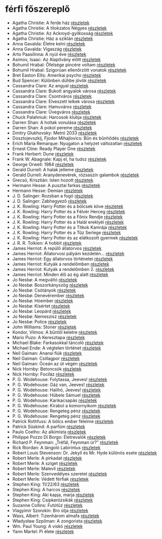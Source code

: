 # férfi főszereplő

- Agatha Christie: A ferde ház [részletek](_details/Agatha%20Christie.md#id_64)
- Agatha Christie: A titokzatos Négyes [részletek](_details/Agatha%20Christie.md#id_238)
- Agatha Christie: Az Ackroyd-gyilkosság [részletek](_details/Agatha%20Christie.md#id_63)
- Agatha Christie: Ház a sziklán [részletek](_details/Agatha%20Christie.md#id_249)
- Anna Gavalda: Életre kelni [részletek](_details/Anna%20Gavalda.md#id_1303)
- Anna Gavalda: Vigaszág [részletek](_details/Anna%20Gavalda.md#id_15)
- Arto Paasilinna: A nyúl éve [részletek](_details/Arto%20Paasilinna.md#id_634)
- Asimov, Isaac: Az Alapítvány előtt [részletek](_details/Asimov%2C%20Isaac.md#id_1183)
- Bohumil Hrabal: Őfelsége pincére voltam [részletek](_details/Bohumil%20Hrabal.md#id_446)
- Bohumil Hrabal: Szigorúan ellenőrzött vonatok [részletek](_details/Bohumil%20Hrabal.md#id_449)
- Bret Easton Ellis: Amerikai psycho [részletek](_details/Bret%20Easton%20Ellis.md#id_1446)
- Bud Spencer: Különben dühbe jövök [részletek](_details/Bud%20Spencer.md#id_1212)
- Cassandra Clare: Az angyal [részletek](_details/Cassandra%20Clare.md#id_640)
- Cassandra Clare: Bukott angyalok városa [részletek](_details/Cassandra%20Clare.md#id_638)
- Cassandra Clare: Csontváros [részletek](_details/Cassandra%20Clare.md#id_635)
- Cassandra Clare: Elveszett lelkek városa [részletek](_details/Cassandra%20Clare.md#id_639)
- Cassandra Clare: Hamuváros [részletek](_details/Cassandra%20Clare.md#id_636)
- Cassandra Clare: Üvegváros [részletek](_details/Cassandra%20Clare.md#id_637)
- Chuck Palahniuk: Harcosok klubja [részletek](_details/Chuck%20Palahniuk.md#id_660)
- Darren Shan: A holtak vonulása [részletek](_details/Darren%20Shan.md#id_277)
- Darren Shan: A pokol pereme [részletek](_details/Darren%20Shan.md#id_278)
- Dmitry Glukhovsky: Metró 2033 [részletek](_details/Dmitry%20Glukhovsky.md#id_482)
- Dosztojevszkij, Fjodor Mihajlovics: Bűn és bűnhődés [részletek](_details/Dosztojevszkij%2C%20Fjodor%20Mihajlovics.md#id_346)
- Erich Maria Remarque: Nyugaton a helyzet változatlan [részletek](_details/Erich%20Maria%20Remarque.md#id_317)
- Ernest Cline: Ready Player One [részletek](_details/Ernest%20Cline.md#id_1275)
- Frank Herbert: Dune [részletek](_details/Frank%20Herbert.md#id_182)
- Frank W. Abagnale: Kapj el, ha tudsz [részletek](_details/Frank%20W.%20Abagnale.md#id_669)
- George Orwell: 1984 [részletek](_details/George%20Orwell.md#id_364)
- Gerald Durrell: A halak jelleme [részletek](_details/Gerald%20Durrell.md#id_879)
- Gerald Durrell: Aranydenevérek, rózsaszín galambok [részletek](_details/Gerald%20Durrell.md#id_875)
- Grecsó, Krisztián: Isten hozott [részletek](_details/Grecs%C3%B3%2C%20Kriszti%C3%A1n.md#id_1226)
- Hermann Hesse: A pusztai farkas [részletek](_details/Hermann%20Hesse.md#id_400)
- Hermann Hesse: Demian [részletek](_details/Hermann%20Hesse.md#id_399)
- J. D. Salinger: Rozsban a fogó [részletek](_details/J.%20D.%20Salinger.md#id_1409)
- J. D. Salinger: Zabhegyező [részletek](_details/J.%20D.%20Salinger.md#id_561)
- J. K. Rowling: Harry Potter és a bölcsek köve [részletek](_details/J.%20K.%20Rowling.md#id_18)
- J. K. Rowling: Harry Potter és a Félvér Herceg [részletek](_details/J.%20K.%20Rowling.md#id_23)
- J. K. Rowling: Harry Potter és a Főnix Rendje [részletek](_details/J.%20K.%20Rowling.md#id_22)
- J. K. Rowling: Harry Potter és a Halál ereklyéi [részletek](_details/J.%20K.%20Rowling.md#id_24)
- J. K. Rowling: Harry Potter és a Titkok Kamrája [részletek](_details/J.%20K.%20Rowling.md#id_19)
- J. K. Rowling: Harry Potter és a Tűz Serlege [részletek](_details/J.%20K.%20Rowling.md#id_21)
- J. K. Rowling: Harry Potter és az elátkozott gyermek [részletek](_details/J.%20K.%20Rowling.md#id_1459)
- J. R. R. Tolkien: A hobbit [részletek](_details/J.%20R.%20R.%20Tolkien.md#id_61)
- James Herriot: A repülő állatorvos [részletek](_details/James%20Herriot.md#id_929)
- James Herriot: Állatorvosi pályám kezdetén… [részletek](_details/James%20Herriot.md#id_927)
- James Herriot: Egy állatorvos történetei [részletek](_details/James%20Herriot.md#id_926)
- James Herriot: Kutyák a rendelőmben [részletek](_details/James%20Herriot.md#id_782)
- James Herriot: Kutyák a rendelőmben 2. [részletek](_details/James%20Herriot.md#id_924)
- James Herriot: Minden élő az ég alatt [részletek](_details/James%20Herriot.md#id_925)
- Jo Nesbø: A megváltó [részletek](_details/Jo%20Nesb%C3%B8.md#id_592)
- Jo Nesbø: Boszorkányszög [részletek](_details/Jo%20Nesb%C3%B8.md#id_412)
- Jo Nesbø: Csótányok [részletek](_details/Jo%20Nesb%C3%B8.md#id_577)
- Jo Nesbø: Denevérember [részletek](_details/Jo%20Nesb%C3%B8.md#id_581)
- Jo Nesbø: Hóember [részletek](_details/Jo%20Nesb%C3%B8.md#id_582)
- Jo Nesbø: Kísértet [részletek](_details/Jo%20Nesb%C3%B8.md#id_591)
- Jo Nesbø: Leopárd [részletek](_details/Jo%20Nesb%C3%B8.md#id_580)
- Jo Nesbø: Nemeszisz [részletek](_details/Jo%20Nesb%C3%B8.md#id_410)
- Jo Nesbø: Police [részletek](_details/Jo%20Nesb%C3%B8.md#id_578)
- John Williams: Stoner [részletek](_details/John%20Williams.md#id_1004)
- Kondor, Vilmos: A bűntől keletre [részletek](_details/Kondor%2C%20Vilmos.md#id_980)
- Mario Puzo: A Keresztapa [részletek](_details/Mario%20Puzo.md#id_283)
- Michael Blake: Farkasokkal táncoló [részletek](_details/Michael%20Blake.md#id_721)
- Michael Ende: A végtelen történet [részletek](_details/Michael%20Ende.md#id_353)
- Neil Gaiman: Anansi fiúk [részletek](_details/Neil%20Gaiman.md#id_1432)
- Neil Gaiman: Csillagpor [részletek](_details/Neil%20Gaiman.md#id_886)
- Neil Gaiman: Óceán az út végén [részletek](_details/Neil%20Gaiman.md#id_1433)
- Nick Hornby: Betoncsók [részletek](_details/Nick%20Hornby.md#id_708)
- Nick Hornby: Fociláz [részletek](_details/Nick%20Hornby.md#id_703)
- P. G. Wodehouse: Folytassa, Jeeves! [részletek](_details/P.%20G.%20Wodehouse.md#id_502)
- P. G. Wodehouse: Gáz van, Jeeves! [részletek](_details/P.%20G.%20Wodehouse.md#id_943)
- P. G. Wodehouse: Halihó, Jeeves! [részletek](_details/P.%20G.%20Wodehouse.md#id_945)
- P. G. Wodehouse: Hübele Sámuel [részletek](_details/P.%20G.%20Wodehouse.md#id_504)
- P. G. Wodehouse: Karikacsapás [részletek](_details/P.%20G.%20Wodehouse.md#id_505)
- P. G. Wodehouse: Kirabol a komornyikom [részletek](_details/P.%20G.%20Wodehouse.md#id_506)
- P. G. Wodehouse: Rengeteg pénz [részletek](_details/P.%20G.%20Wodehouse.md#id_509)
- P. G. Wodehouse: Rengeteg pénz [részletek](_details/P.%20G.%20Wodehouse.md#id_944)
- Patrick Rothfuss: A bölcs ember félelme [részletek](_details/Patrick%20Rothfuss.md#id_1029)
- Patrick Süskind: A parfüm [részletek](_details/Patrick%20S%C3%BCskind.md#id_408)
- Paulo Coelho: Az alkimista [részletek](_details/Paulo%20Coelho.md#id_261)
- Philippe Pozzo Di Borgo: Életrevalók [részletek](_details/Philippe%20Pozzo%20Di%20Borgo.md#id_1267)
- Richard P. Feynman: „Tréfál, Feynman úr?” [részletek](_details/Richard%20P.%20Feynman.md#id_820)
- Rick Riordan: A lángoló Labirintus [részletek](_details/Rick%20Riordan.md#id_1655)
- Robert Louis Stevenson: Dr. Jekyll és Mr. Hyde különös esete [részletek](_details/Robert%20Louis%20Stevenson.md#id_615)
- Robert Merle: A pirkadat [részletek](_details/Robert%20Merle.md#id_324)
- Robert Merle: A sziget [részletek](_details/Robert%20Merle.md#id_325)
- Robert Merle: Malevil [részletek](_details/Robert%20Merle.md#id_336)
- Robert Merle: Szenvedélyes szeretet [részletek](_details/Robert%20Merle.md#id_338)
- Robert Merle: Védett férfiak [részletek](_details/Robert%20Merle.md#id_340)
- Stephen King: 11/22/63 [részletek](_details/Stephen%20King.md#id_523)
- Stephen King: A harcos [részletek](_details/Stephen%20King.md#id_539)
- Stephen King: Aki kapja, marja [részletek](_details/Stephen%20King.md#id_931)
- Stephen King: Csipkerózsikák [részletek](_details/Stephen%20King.md#id_1204)
- Suzanne Collins: Futótűz [részletek](_details/Suzanne%20Collins.md#id_82)
- Vlagyimir Szorokin: Bro útja [részletek](_details/Vlagyimir%20Szorokin.md#id_840)
- Wass, Albert: Tizenhárom almafa [részletek](_details/Wass%2C%20Albert.md#id_216)
- Władysław Szpilman: A zongorista [részletek](_details/W%C5%82adys%C5%82aw%20Szpilman.md#id_170)
- Wm. Paul Young: A viskó [részletek](_details/Wm.%20Paul%20Young.md#id_962)
- Yann Martel: Pi élete [részletek](_details/Yann%20Martel.md#id_1458)